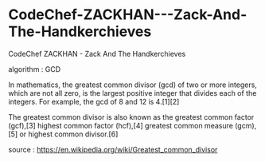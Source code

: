 # CodeChef-ZACKHAN---Zack-And-The-Handkerchieves
CodeChef ZACKHAN - Zack And The Handkerchieves

algorithm : GCD

In mathematics, the greatest common divisor (gcd) of two or more integers, which are not all zero, is the largest positive integer that divides each of the integers. For example, the gcd of 8 and 12 is 4.[1][2]

The greatest common divisor is also known as the greatest common factor (gcf),[3] highest common factor (hcf),[4] greatest common measure (gcm),[5] or highest common divisor.[6]

source : https://en.wikipedia.org/wiki/Greatest_common_divisor
